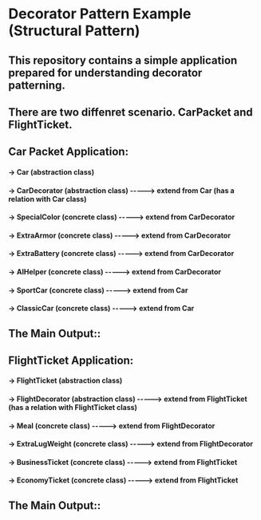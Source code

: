 # Decorator Pattern Example (Structural Pattern)

## This repository contains a simple application prepared for understanding decorator patterning.
## There are two diffenret scenario. CarPacket and FlightTicket.

## Car Packet Application:
#### -> Car (abstraction class)
#### -> CarDecorator (abstraction class) -----> extend from Car (has a relation with Car class)
#### -> SpecialColor (concrete class) -----> extend from CarDecorator
#### -> ExtraArmor (concrete class) -----> extend from CarDecorator
#### -> ExtraBattery (concrete class) -----> extend from CarDecorator
#### -> AIHelper (concrete class) -----> extend from CarDecorator
#### -> SportCar (concrete class) -----> extend from Car
#### -> ClassicCar (concrete class) -----> extend from Car

## The Main Output::



## FlightTicket Application:
#### -> FlightTicket (abstraction class)
#### -> FlightDecorator (abstraction class) -----> extend from FlightTicket (has a relation with FlightTicket class)

#### -> Meal (concrete class) -----> extend from FlightDecorator
#### -> ExtraLugWeight (concrete class) -----> extend from FlightDecorator

#### -> BusinessTicket (concrete class) -----> extend from FlightTicket
#### -> EconomyTicket (concrete class) -----> extend from FlightTicket

## The Main Output::

